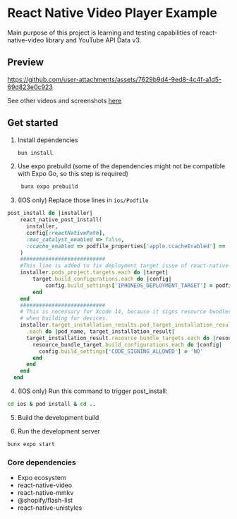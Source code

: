 # React Native Video Player Example

Main purpose of this project is learning and testing capabilities of react-native-video library and YouTube API Data v3. 

## Preview
https://github.com/user-attachments/assets/7629b9d4-9ed8-4c4f-a1d5-69d823e0c923

See other videos and screenshots [here](https://github.com/msobczyk-x/video-player-example/tree/main/docs)

## Get started

1. Install dependencies

   ```bash
   bun install
   ```

2. Use expo prebuild (some of the dependencies might not be compatible with Expo Go, so this step is required)

   ```bash
    bunx expo prebuild
   ```

3. (IOS only) Replace those lines in `ios/Podfile`

```ruby
post_install do |installer|
    react_native_post_install(
      installer,
      config[:reactNativePath],
      :mac_catalyst_enabled => false,
      :ccache_enabled => podfile_properties['apple.ccacheEnabled'] == 'true',
    )
    ###########################
    #This line is added to fix deployment target issue of react-native-unistyles
    installer.pods_project.targets.each do |target|
        target.build_configurations.each do |config|
            config.build_settings['IPHONEOS_DEPLOYMENT_TARGET'] = podfile_properties['ios.deploymentTarget'] || '15.1'
        end
    end
    ###########################
    # This is necessary for Xcode 14, because it signs resource bundles by default
    # when building for devices.
    installer.target_installation_results.pod_target_installation_results
      .each do |pod_name, target_installation_result|
      target_installation_result.resource_bundle_targets.each do |resource_bundle_target|
        resource_bundle_target.build_configurations.each do |config|
          config.build_settings['CODE_SIGNING_ALLOWED'] = 'NO'
        end
      end
    end
  end
```

4. (IOS only) Run this command to trigger post_install:

```bash
cd ios & pod install & cd ..
```

5. Build the development build

6. Run the development server

```bash
bunx expo start
```

### Core dependencies

- Expo ecosystem
- react-native-video
- react-native-mmkv
- @shopify/flash-list
- react-native-unistyles
